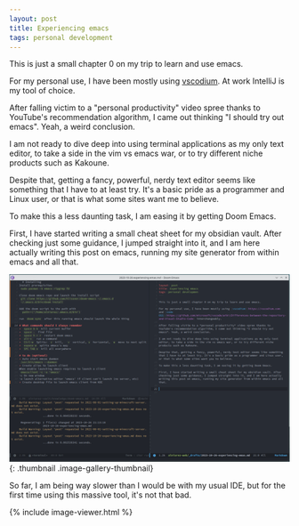 ```yaml
---
layout: post
title: Experiencing emacs
tags: personal development
---
```

This is just a small chapter 0 on my trip to learn and use emacs.

For my personal use, I have been mostly using [vscodium](https://vscodium.com). At work IntelliJ is my tool of choice.

After falling victim to a "personal productivity" video spree thanks to YouTube's recommendation algorithm, I came out thinking "I should try out emacs". Yeah, a weird conclusion.

I am not ready to dive deep into using terminal applications as my only text editor, to take a side in the vim vs emacs war, or to try different niche products such as Kakoune.

Despite that, getting a fancy, powerful, nerdy text editor seems like something that I have to at least try. It's a basic pride as a programmer and Linux user, or that is what some sites want me to believe.

To make this a less daunting task, I am easing it by getting Doom Emacs.

First, I have started writing a small cheat sheet for my obsidian vault. After checking just some guidance, I jumped straight into it, and I am here actually writing this post on emacs, running my site generator from within emacs and all that.

![Look mom, I am using emacs!](/assets/images/blog/2023-10-23/emacs.png "Look mom, I am using emacs!"){: .thumbnail .image-gallery-thumbnail}

So far, I am being way slower than I would be with my usual IDE, but for the first time using this massive tool, it's not that bad. 

{% include image-viewer.html %}

